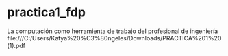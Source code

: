 # practica1_fdp
La computación como herramienta de trabajo del profesional de ingeniería
file:///C:/Users/Katya%20%C3%80ngeles/Downloads/PRACTICA%201%20(1).pdf

